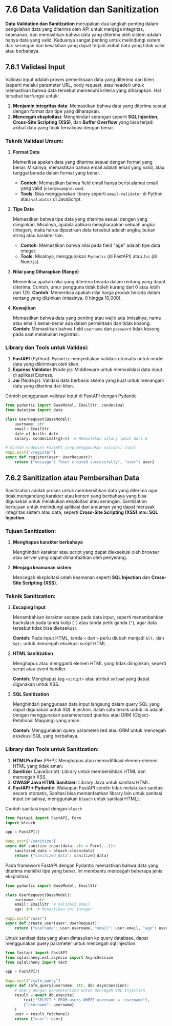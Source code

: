 # 7.6 Data Validation dan Sanitization

**Data Validation dan Sanitization** merupakan dua langkah penting dalam pengolahan data yang diterima oleh API untuk menjaga integritas, keamanan, dan memastikan bahwa data yang diterima oleh sistem adalah hanya data yang valid. Keduanya sangat penting untuk melindungi sistem dari serangan dan kesalahan yang dapat terjadi akibat data yang tidak valid atau berbahaya.

## 7.6.1 Validasi Input

Validasi input adalah proses pemeriksaan data yang diterima dari klien (seperti melalui parameter URL, body request, atau header) untuk memastikan bahwa data tersebut memenuhi kriteria yang diharapkan. Hal tersebut berfungsi untuk:

1. **Menjamin integritas data**: Memastikan bahwa data yang diterima sesuai dengan format dan tipe yang diharapkan.
2. **Mencegah eksploitasi**: Menghindari serangan seperti **SQL Injection**, **Cross-Site Scripting (XSS)**, dan **Buffer Overflow** yang bisa terjadi akibat data yang tidak tervalidasi dengan benar.

### Teknik Validasi Umum:

1. **Format Data**
    
    Memeriksa apakah data yang diterima sesuai dengan format yang benar. Misalnya, memastikan bahwa email adalah email yang valid, atau tanggal berada dalam format yang benar.
    
   - **Contoh**: Memastikan bahwa field email hanya berisi alamat email yang valid (`user@example.com`).
   - **Tools**: Bisa menggunakan library seperti `email-validator` di Python atau `validator` di JavaScript.

2. **Tipe Data**
    
    Memastikan bahwa tipe data yang diterima sesuai dengan yang diinginkan. Misalnya, apabila aplikasi mengharapkan sebuah angka (integer), maka harus dipastikan data tersebut adalah angka, bukan string atau karakter lain.
    
   - **Contoh**: Memastikan bahwa nilai pada field "age" adalah tipe data integer.
   - **Tools**: Misalnya, menggunakan `Pydantic` (di FastAPI) atau `Joi` (di Node.js).

3. **Nilai yang Diharapkan (Range)**
    
    Memeriksa apakah nilai yang diterima berada dalam rentang yang dapat diterima. Contoh, umur pengguna tidak boleh kurang dari 0 atau lebih dari 120. **Contoh**: Memeriksa apakah nilai harga produk berada dalam rentang yang diizinkan (misalnya, 0 hingga 10,000).

4. **Kewajiban**
    
    Memastikan bahwa data yang penting atau wajib ada (misalnya, nama atau email) benar-benar ada dalam permintaan dan tidak kosong. **Contoh**: Memastikan bahwa field `username` dan `password` tidak kosong pada saat melakukan registrasi.

### **Library dan Tools untuk Validasi:**

1. **FastAPI** (Python): `Pydantic` menyediakan validasi otomatis untuk model data yang dikirimkan oleh klien.
2. **Express Validator** (Node.js): Middleware untuk memvalidasi data input di aplikasi Express.
3. **Joi** (Node.js): Validasi data berbasis skema yang kuat untuk menangani data yang diterima dari klien.

Contoh penggunaan validasi input di FastAPI dengan Pydantic

```python
from pydantic import BaseModel, EmailStr, condecimal
from datetime import date

class UserRequest(BaseModel):
    username: str
    email: EmailStr
    date_of_birth: date
    salary: condecimal(gt=0)  # Memastikan salary lebih dari 0

# Contoh endpoint FastAPI yang menggunakan validasi input
@app.post("/register")
async def register(user: UserRequest):
    return {"message": "User created successfully", "user": user}
```

## 7.6.2 Sanitization atau Pembersihan Data

Sanitization adalah proses untuk membersihkan data yang diterima agar tidak mengandung karakter atau konten yang berbahaya yang bisa digunakan untuk melakukan eksploitasi atau serangan. Sanitization bertujuan untuk melindungi aplikasi dari ancaman yang dapat merusak integritas sistem atau data, seperti **Cross-Site Scripting (XSS)** atau **SQL Injection**.

### Tujuan Sanitization:

1. **Menghapus karakter berbahaya**
    
    Menghindari karakter atau script yang dapat dieksekusi oleh browser atau server yang dapat dimanfaatkan oleh penyerang.
    
2. **Menjaga keamanan sistem**
    
    Mencegah eksploitasi celah keamanan seperti **SQL Injection** dan **Cross-Site Scripting (XSS)**.

### Teknik Sanitization:

1. **Escaping Input**
    
    Menambahkan karakter escape pada data input, seperti menambahkan backslash pada tanda kutip (`'`) atau tanda petik ganda (`"`), agar data tersebut tidak bisa dieksekusi.
    
    **Contoh**: Pada input HTML, tanda `<` dan `>` perlu diubah menjadi `&lt;` dan `&gt;` untuk mencegah eksekusi script HTML.
    
2. **HTML Sanitization**
    
    Menghapus atau mengganti elemen HTML yang tidak diinginkan, seperti script atau event handler.
    
    **Contoh**: Menghapus tag `<script>` atau atribut `onload` yang dapat digunakan untuk XSS.
    
3. **SQL Sanitization**
    
    Menghindari penggunaan data input langsung dalam query SQL yang dapat digunakan untuk SQL Injection. Salah satu teknik untuk ini adalah dengan menggunakan parameterized queries atau ORM (Object-Relational Mapping) yang aman.
    
    **Contoh**: Menggunakan query parameterized atau ORM untuk mencegah eksekusi SQL yang berbahaya.

### **Library dan Tools untuk Sanitization:**

1. **HTMLPurifier** (PHP): Menghapus atau memodifikasi elemen-elemen HTML yang tidak aman.
2. **Sanitizer** (JavaScript): Library untuk membersihkan HTML dan mencegah XSS.
3. **OWASP Java HTML Sanitizer**: Library Java untuk sanitasi HTML.
4. **FastAPI + Pydantic**: Walaupun FastAPI sendiri tidak melakukan sanitasi secara otomatis, Sanitasi bisa memanfaatkan library lain untuk sanitasi input (misalnya, menggunakan `bleach` untuk sanitasi HTML).

Contoh sanitasi input dengan `bleach`

```python
from fastapi import FastAPI, Form
import bleach

app = FastAPI()

@app.post("/sanitize")
async def sanitize_input(data: str = Form(...)):
    sanitized_data = bleach.clean(data)
    return {"sanitized_data": sanitized_data}
```

Pada framework FastAPI dengan Pydantic memastikan bahwa data yang diterima memiliki tipe yang benar. Ini membantu mencegah beberapa jenis eksploitasi.

```python
from pydantic import BaseModel, EmailStr

class UserRequest(BaseModel):
    username: str
    email: EmailStr  # Validasi email
    age: int  # Memastikan ini integer

@app.post("/user")
async def create_user(user: UserRequest):
    return {"username": user.username, "email": user.email, "age": user.age}

```

Untuk sanitasi data yang akan dimasukan ke query database, dapat menggunakan query parameter untuk mencegah sql injection.

```python
from fastapi import FastAPI
from sqlalchemy.ext.asyncio import AsyncSession
from sqlalchemy import text

app = FastAPI()

@app.post("/safe_query")
async def safe_query(username: str, db: AsyncSession):
    # Query dengan parameterized untuk mencegah SQL Injection
    result = await db.execute(
        text("SELECT * FROM users WHERE username = :username"),
        {"username": username}
    )
    user = result.fetchone()
    return {"user": user}

```
